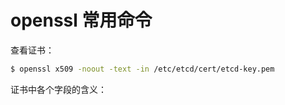 # openssl 常用命令

查看证书：

```bash
$ openssl x509 -noout -text -in /etc/etcd/cert/etcd-key.pem 
```

证书中各个字段的含义：

